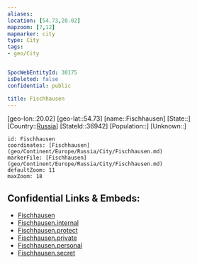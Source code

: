 ```yaml
---
aliases: 
location: [54.73,20.02]
mapzoom: [7,12] 
mapmarker: city 
type: City
tags:
- geo/City


SpocWebEntityId: 30175
isDeleted: false
confidential: public

title: Fischhausen
---
```

[geo-lon::20.02]
[geo-lat::54.73]
[name::Fischhausen]
[State::]
[Country::[Russia](geo/Continent/Europe/Russia.md)]
[StateId::36942]
[Population::]
[Unknown::]


```leaflet
id: Fischhausen
coordinates: [Fischhausen](geo/Continent/Europe/Russia/City/Fischhausen.md)
markerFile: [Fischhausen](geo/Continent/Europe/Russia/City/Fischhausen.md)
defaultZoom: 11 
maxZoom: 18
```


## Confidential Links & Embeds: 
- [Fischhausen](../../../../../../_public/geo/Continent/Europe/Russia/City/Fischhausen.md) 
- [Fischhausen.internal](../../../../../../_internal/geo/Continent/Europe/Russia/City/Fischhausen.internal.md) 
- [Fischhausen.protect](../../../../../../_protect/geo/Continent/Europe/Russia/City/Fischhausen.protect.md) 
- [Fischhausen.private](../../../../../../_private/geo/Continent/Europe/Russia/City/Fischhausen.private.md) 
- [Fischhausen.personal](../../../../../../_personal/geo/Continent/Europe/Russia/City/Fischhausen.personal.md) 
- [Fischhausen.secret](../../../../../../_secret/geo/Continent/Europe/Russia/City/Fischhausen.secret.md) 
